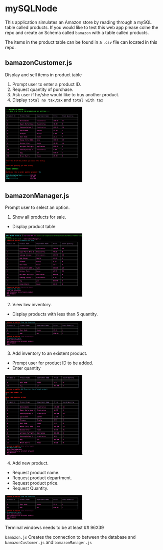 # mySQLNode
This application simulates an Amazon store by reading through a mySQL table called products. If you would like to test this web app please colne the repo and create an Schema called `bamazon` with a table called products.

The items in the product table can be found in a `.csv` file can located in this repo.

## bamazonCustomer.js 
Display and sell items in product table 

1.  Prompt user to enter a product ID. 
2.  Request quantity of purchase.
3. Ask user if he/she would like to buy another product.
4. Display `total no tax`,`tax` and `total with tax`

<img src="/images/bamazonCustomer.png" alt="bamazon customer" width ="50%"/> 
 
## bamazonManager.js 

Prompt user to select an option.

1. Show all products for sale.

* Display product table  

<img src="/images/productsForSale.png" alt="products for sale " width ="50%"/>.     

2. View low inventory.  
* Display products with less than 5 quantity.

<img src="/images/lowInventory.png" alt="low invetory" width ="50%"/>. 

3. Add inventory to an existent product.  

* Prompt user for product ID to be added.
* Enter quantity

<img src="/images/addInventory.png" alt="add invetory" width ="50%"/>. 

4. Add new product.  

* Request product name.
* Request product department.
* Request product price.
* Request Quantity.

<img src="/images/lowInventory.png" alt="low invetory" width ="50%"/>. 

Terminal windows needs to be at least ## 96X39

`bamazon.js` Creates the connection to between the database and `bamazonCustomer.js` and `bamazonManager.js`

 



